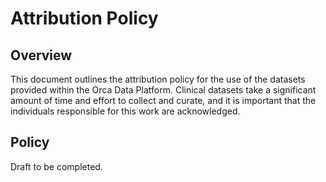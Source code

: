 # Attribution Policy

## Overview

This document outlines the attribution policy for the use of the datasets provided within the Orca Data Platform. Clinical datasets take a significant amount of time and effort to collect and curate, and it is important that the individuals responsible for this work are acknowledged.

## Policy

Draft to be completed.
